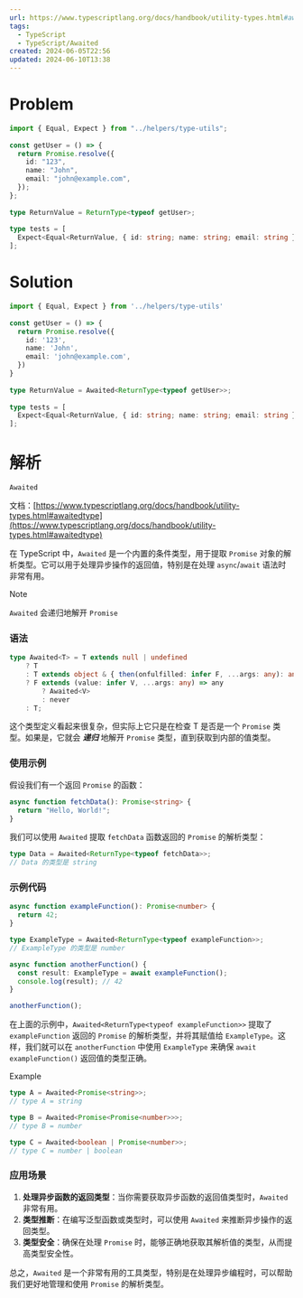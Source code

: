 ```yaml
---
url: https://www.typescriptlang.org/docs/handbook/utility-types.html#awaitedtype
tags:
  - TypeScript
  - TypeScript/Awaited
created: 2024-06-05T22:56
updated: 2024-06-10T13:38
---
```

# Problem

```ts file:problem
import { Equal, Expect } from "../helpers/type-utils";  
  
const getUser = () => {  
  return Promise.resolve({  
    id: "123",  
    name: "John",  
    email: "john@example.com",  
  });  
};  
  
type ReturnValue = ReturnType<typeof getUser>;  
  
type tests = [  
  Expect<Equal<ReturnValue, { id: string; name: string; email: string }>>,  
];
```

# Solution

```ts file:solution fold
import { Equal, Expect } from '../helpers/type-utils'  
  
const getUser = () => {  
  return Promise.resolve({  
    id: '123',  
    name: 'John',  
    email: 'john@example.com',  
  })  
}  
  
type ReturnValue = Awaited<ReturnType<typeof getUser>>;  
  
type tests = [  
  Expect<Equal<ReturnValue, { id: string; name: string; email: string }>>,  
];
```

# 解析

 `Awaited`

文档：[https://www.typescriptlang.org/docs/handbook/utility-types.html#awaitedtype](https://www.typescriptlang.org/docs/handbook/utility-types.html#awaitedtype)

在 TypeScript 中，`Awaited` 是一个内置的条件类型，用于提取 `Promise` 对象的解析类型。它可以用于处理异步操作的返回值，特别是在处理 `async`/`await` 语法时非常有用。

> [!note]
> `Awaited` 会递归地解开 `Promise` 

### 语法

```typescript
type Awaited<T> = T extends null | undefined 
	? T 
	: T extends object & { then(onfulfilled: infer F, ...args: any): any } 
	? F extends (value: infer V, ...args: any) => any 
		? Awaited<V> 
		: never 
	: T;
```

这个类型定义看起来很复杂，但实际上它只是在检查 T 是否是一个 `Promise` 类型。如果是，它就会 ***递归*** 地解开 `Promise` 类型，直到获取到内部的值类型。
### 使用示例

假设我们有一个返回 `Promise` 的函数：

```typescript
async function fetchData(): Promise<string> {
  return "Hello, World!";
}
```

我们可以使用 `Awaited` 提取 `fetchData` 函数返回的 `Promise` 的解析类型：

```typescript
type Data = Awaited<ReturnType<typeof fetchData>>;
// Data 的类型是 string
```
### 示例代码

```typescript
async function exampleFunction(): Promise<number> {
  return 42;
}

type ExampleType = Awaited<ReturnType<typeof exampleFunction>>;
// ExampleType 的类型是 number

async function anotherFunction() {
  const result: ExampleType = await exampleFunction();
  console.log(result); // 42
}

anotherFunction();
```

在上面的示例中，`Awaited<ReturnType<typeof exampleFunction>>` 提取了 `exampleFunction` 返回的 `Promise` 的解析类型，并将其赋值给 `ExampleType`。这样，我们就可以在 `anotherFunction` 中使用 `ExampleType` 来确保 `await exampleFunction()` 返回值的类型正确。

Example

```ts
type A = Awaited<Promise<string>>;
// type A = string

type B = Awaited<Promise<Promise<number>>>;
// type B = number

type C = Awaited<boolean | Promise<number>>;
// type C = number | boolean
```

### 应用场景

1. **处理异步函数的返回类型**：当你需要获取异步函数的返回值类型时，`Awaited` 非常有用。
2. **类型推断**：在编写泛型函数或类型时，可以使用 `Awaited` 来推断异步操作的返回类型。
3. **类型安全**：确保在处理 `Promise` 时，能够正确地获取其解析值的类型，从而提高类型安全性。

总之，`Awaited` 是一个非常有用的工具类型，特别是在处理异步编程时，可以帮助我们更好地管理和使用 `Promise` 的解析类型。